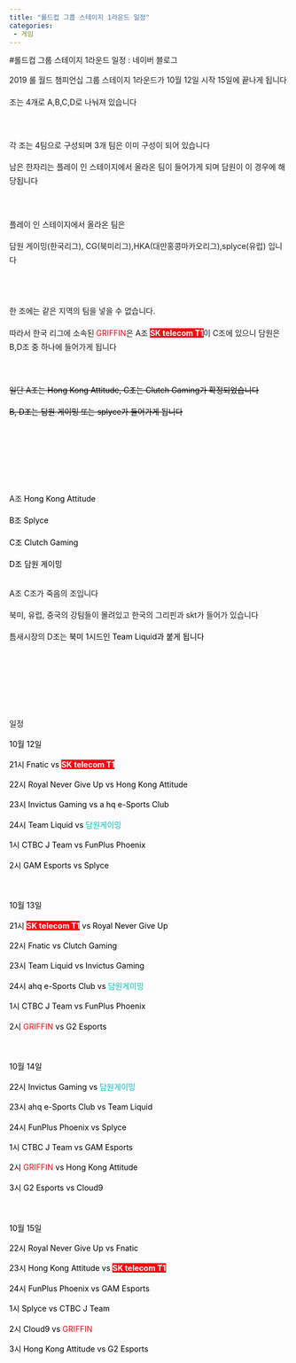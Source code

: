 ```yaml
---
title: "롤드컵 그룹 스테이지 1라운드 일정"
categories:
 - 게임
---
```

#롤드컵 그룹 스테이지 1라운드 일정 : 네이버 블로그
<div class="wrap_rabbit pcol2 _param(1) _postViewArea221672391557" id="post-view221672391557">
<!-- Rabbit HTML --><div class="se-viewer se-theme-default" lang="ko-KR">
<!-- SE_DOC_HEADER_END -->
<div class="se-main-container">
<div class="se-component se-text se-l-default" id="SE-71aa55e3-2ede-476f-8948-8bf5999d06c7">
<div class="se-component-content">
<div class="se-section se-section-text se-l-default">
<div class="se-module se-module-text"><!-- SE-TEXT { --><p class="se-text-paragraph se-text-paragraph-align-" id="SE-20a02802-eb3d-11e9-929d-f3df846334f9" style="line-height:1.8;"><span class="se-fs- se-ff-" id="SE-77e7e80c-eb3d-11e9-929d-4b8be4fd9745" style="">2019 롤 월드 챔피언십 그룹 스테이지 1라운드가 10월 12일 시작 15일에 끝나게 됩니다</span></p><!-- } SE-TEXT --><!-- SE-TEXT { --><p class="se-text-paragraph se-text-paragraph-align-" id="SE-20a02803-eb3d-11e9-929d-97d877d73f23" style="line-height:1.8;"><span class="se-fs- se-ff-" id="SE-77e7e80d-eb3d-11e9-929d-f31af1de5583" style="">조는 4개로 A,B,C,D로 나눠져 있습니다 </span></p><!-- } SE-TEXT --><!-- SE-TEXT { --><p class="se-text-paragraph se-text-paragraph-align-" id="SE-20a02804-eb3d-11e9-929d-07f50946549b" style="line-height:1.8;"><span class="se-fs- se-ff-" id="SE-77e7e80e-eb3d-11e9-929d-af0fc8f73e2c" style="">​</span></p><!-- } SE-TEXT --><!-- SE-TEXT { --><p class="se-text-paragraph se-text-paragraph-align-" id="SE-20a02805-eb3d-11e9-929d-0944643af4a7" style="line-height:1.8;"><span class="se-fs- se-ff-" id="SE-77e7e80f-eb3d-11e9-929d-5781efabe1b5" style="">각 조는 4팀으로 구성되며 3개 팀은 이미 구성이 되어 있습니다</span></p><!-- } SE-TEXT --><!-- SE-TEXT { --><p class="se-text-paragraph se-text-paragraph-align-" id="SE-20a02806-eb3d-11e9-929d-ab12166d8c64" style="line-height:1.8;"><span class="se-fs- se-ff-" id="SE-77e80f20-eb3d-11e9-929d-27c8972e5969" style="">남은 한자리는 플레이 인 스테이지에서 올라온 팀이 들어가게 되며 담원이 이 경우에 해당됩니다</span></p><!-- } SE-TEXT --><!-- SE-TEXT { --><p class="se-text-paragraph se-text-paragraph-align-" id="SE-20a02807-eb3d-11e9-929d-99ae30c7d501" style="line-height:1.8;"><span class="se-fs- se-ff-" id="SE-77e80f21-eb3d-11e9-929d-67e6d52f59ef" style="">​</span></p><!-- } SE-TEXT --><!-- SE-TEXT { --><p class="se-text-paragraph se-text-paragraph-align-" id="SE-20a02808-eb3d-11e9-929d-cbf6cb04495c" style="line-height:1.8;"><span class="se-fs- se-ff-" id="SE-77e80f22-eb3d-11e9-929d-5b79bf29cbef" style="">플레이 인 스테이지에서 올라온 팀은 </span></p><!-- } SE-TEXT --><!-- SE-TEXT { --><p class="se-text-paragraph se-text-paragraph-align-" id="SE-6c4abba5-15ef-4bdb-908a-b59dc705cf25" style="line-height:1.8;"><span class="se-fs- se-ff-" id="SE-77e80f23-eb3d-11e9-929d-65e6fbdd8458" style="">담원 게이밍(한국리그), CG(북미리그),HKA(대만홍콩마카오리그),splyce(유럽) 입니다</span></p><!-- } SE-TEXT --></div>
</div>
</div>
</div> <div class="se-component se-image se-l-default" id="SE-07b746fe-3437-43e3-b722-5b05c1ab518e">
<div class="se-component-content se-component-content-fit">
<div class="se-section se-section-image se-l-default se-section-align-">
<a class="se-module se-module-image __se_image_link __se_link" data-linkdata='{"id" : "SE-07b746fe-3437-43e3-b722-5b05c1ab518e", "src" : "https://postfiles.pstatic.net/MjAxOTEwMDlfMTYx/MDAxNTcwNTYzNDQ4NzQ5.fd474Zq_fZUOTkt2z0WpUqko42OREfhI_d6gfhptuKog.RMljCR5lmJAgj2pGdZv8nK3F0q3yA40PjPTcjRN6XPMg.PNG.dls32208/image.png", "linkUse" : "false", "link" : ""}' data-linktype="img" href="#" onclick="return false;" style=" ">
<img alt="" class="se-image-resource" data-height="396" data-lazy-src="https://postfiles.pstatic.net/MjAxOTEwMDlfMTYx/MDAxNTcwNTYzNDQ4NzQ5.fd474Zq_fZUOTkt2z0WpUqko42OREfhI_d6gfhptuKog.RMljCR5lmJAgj2pGdZv8nK3F0q3yA40PjPTcjRN6XPMg.PNG.dls32208/image.png?type=w966" data-width="693" src="https://raw.githubusercontent.com/rage147-OwO/rage147-OwO.github.io/master/_images/images/2023-01-18롤드컵 그룹 스테이지 1라운드 일정/0.png">
</a> </div>
</div>
</div> <div class="se-component se-text se-l-default" id="SE-ac03e6ab-ca1f-42fa-ba14-441f562df1b2">
<div class="se-component-content">
<div class="se-section se-section-text se-l-default">
<div class="se-module se-module-text"><!-- SE-TEXT { --><p class="se-text-paragraph se-text-paragraph-align-" id="SE-20a50a0b-eb3d-11e9-929d-6de3b72ade58" style="line-height:1.8;"><span class="se-fs- se-ff-" id="SE-77e83634-eb3d-11e9-929d-f7350dd0b8cd" style="">​</span></p><!-- } SE-TEXT --><!-- SE-TEXT { --><p class="se-text-paragraph se-text-paragraph-align-" id="SE-20a50a0c-eb3d-11e9-929d-e93d24cf6f8a" style="line-height:1.8;"><span class="se-fs- se-ff-" id="SE-77e85d45-eb3d-11e9-929d-2fc442f57a54" style="">한 조에는 같은 지역의 팀을 넣을 수 없습니다.</span></p><!-- } SE-TEXT --><!-- SE-TEXT { --><p class="se-text-paragraph se-text-paragraph-align-" id="SE-20a50a0d-eb3d-11e9-929d-a3b07d43feef" style="line-height:1.8;"><span class="se-fs- se-ff-" id="SE-77e85d46-eb3d-11e9-929d-7b4d14ba25c4" style="">따라서 한국 리그에 소속된</span><span class="se-fs- se-ff-system se-style-unset" id="SE-77e85d47-eb3d-11e9-929d-a18dc47883bf" style="color:#0275D8;background-color:#F5F5F5;"><b> </b></span><span class="se-fs-fs16 se-ff-" id="SE-77e85d48-eb3d-11e9-929d-d1b502c2b071" style="color:#FF0010;background-color:#FFFFFF;">GRIFFIN</span><span class="se-fs- se-ff-" id="SE-77e85d49-eb3d-11e9-929d-e9e5de2bd0fd" style="">은 A조 </span><span class="se-fs-fs16 se-ff-" id="SE-77e85d4a-eb3d-11e9-929d-2bb6f28435b2" style="color:#FFFFFF;background-color:#FF0010;"><b>SK telecom T1</b></span><span class="se-fs- se-ff-" id="SE-77e85d4b-eb3d-11e9-929d-3b08ae4355ca" style="">이 C조에 있으니 담원은 B,D조 중 하나에 들어가게 됩니다</span></p><!-- } SE-TEXT --><!-- SE-TEXT { --><p class="se-text-paragraph se-text-paragraph-align-" id="SE-20a50a0e-eb3d-11e9-929d-410149129579" style="line-height:1.8;"><span class="se-fs- se-ff-" id="SE-77e85d4c-eb3d-11e9-929d-b798c48ecc24" style="">​</span></p><!-- } SE-TEXT --><!-- SE-TEXT { --><p class="se-text-paragraph se-text-paragraph-align-" id="SE-20a50a0f-eb3d-11e9-929d-b997b8c5a654" style="line-height:1.8;"><span class="se-fs- se-ff-" id="SE-77e85d4d-eb3d-11e9-929d-f9d2510a91cc" style=""><strike>일단 A조는 </strike></span><span class="se-fs-fs16 se-ff-" id="SE-77e85d4e-eb3d-11e9-929d-b55d8a2a691e" style="color:#000000;"><strike>Hong Kong Attitude, C조는 Clutch Gaming가 확정되었습니다</strike></span></p><!-- } SE-TEXT --><!-- SE-TEXT { --><p class="se-text-paragraph se-text-paragraph-align-" id="SE-20a50a10-eb3d-11e9-929d-37df49874ee2" style="line-height:1.8;"><span class="se-fs-fs16 se-ff-" id="SE-77e85d4f-eb3d-11e9-929d-01d834e04b3a" style="color:#000000;"><strike>B, D조는 담원 게이밍 또는 splyce가 들어가게 됩니다</strike></span></p><!-- } SE-TEXT --><!-- SE-TEXT { --><p class="se-text-paragraph se-text-paragraph-align-" id="SE-20a50a11-eb3d-11e9-929d-57d1dff13575" style="line-height:1.8;"><span class="se-fs- se-ff-" id="SE-77e85d50-eb3d-11e9-929d-d519aad2a6b6" style="">​</span></p><!-- } SE-TEXT --><!-- SE-TEXT { --><p class="se-text-paragraph se-text-paragraph-align-" id="SE-20a50a12-eb3d-11e9-929d-79eedc446b83" style="line-height:1.8;"><span class="se-fs- se-ff-" id="SE-77e85d51-eb3d-11e9-929d-01dd8ce02b9e" style="">​</span></p><!-- } SE-TEXT --><!-- SE-TEXT { --><p class="se-text-paragraph se-text-paragraph-align-" id="SE-20a50a13-eb3d-11e9-929d-8fa20771d9d7" style="line-height:1.8;"><span class="se-fs- se-ff-" id="SE-77e85d52-eb3d-11e9-929d-e34f98ef0acf" style="">​</span></p><!-- } SE-TEXT --><!-- SE-TEXT { --><p class="se-text-paragraph se-text-paragraph-align-" id="SE-20a50a14-eb3d-11e9-929d-d336a20123f3" style="line-height:1.8;"><span class="se-fs- se-ff-" id="SE-77e88463-eb3d-11e9-929d-433e46df05ed" style="">A조 </span><span class="se-fs-fs16 se-ff-" id="SE-77e88464-eb3d-11e9-929d-75d6b3ed34f7" style="color:#000000;">Hong Kong Attitude</span></p><!-- } SE-TEXT --><!-- SE-TEXT { --><p class="se-text-paragraph se-text-paragraph-align-" id="SE-20a50a15-eb3d-11e9-929d-d34af83818b7" style="line-height:1.8;"><span class="se-fs-fs16 se-ff-" id="SE-77e88465-eb3d-11e9-929d-6ba5382b7de4" style="color:#000000;">B조 Splyce</span></p><!-- } SE-TEXT --><!-- SE-TEXT { --><p class="se-text-paragraph se-text-paragraph-align-" id="SE-20a50a16-eb3d-11e9-929d-ed3eface855d" style="line-height:1.8;"><span class="se-fs-fs16 se-ff-" id="SE-77e88466-eb3d-11e9-929d-f924649b88f9" style="color:#000000;">C조 Clutch Gaming</span></p><!-- } SE-TEXT --><!-- SE-TEXT { --><p class="se-text-paragraph se-text-paragraph-align-" id="SE-c6334e14-556e-47b4-a807-0fb5eacf9996" style="line-height:1.8;"><span class="se-fs-fs16 se-ff-" id="SE-77e88467-eb3d-11e9-929d-35b9942f3983" style="color:#000000;">D조 담원 게이밍 </span></p><!-- } SE-TEXT --></div>
</div>
</div>
</div> <div class="se-component se-image se-l-default" id="SE-4b68ecd8-566f-499b-a4de-18f8108835cd">
<div class="se-component-content se-component-content-fit">
<div class="se-section se-section-image se-l-default se-section-align-">
<a class="se-module se-module-image __se_image_link __se_link" data-linkdata='{"id" : "SE-4b68ecd8-566f-499b-a4de-18f8108835cd", "src" : "https://raw.githubusercontent.com/rage147-OwO/rage147-OwO.github.io/master/_images/images/2023-01-18롤드컵 그룹 스테이지 1라운드 일정/1.2df", "linkUse" : "false", "link" : ""}' data-linktype="img" href="#" onclick="return false;" style=" ">
<img alt="" class="se-image-resource" src="https://raw.githubusercontent.com/rage147-OwO/rage147-OwO.github.io/master/_images/images/2023-01-18롤드컵 그룹 스테이지 1라운드 일정/1.2df">
</a> </div>
</div>
</div> <div class="se-component se-text se-l-default" id="SE-20a6b7f7-eb3d-11e9-929d-cbee240b3517">
<div class="se-component-content">
<div class="se-section se-section-text se-l-default">
<div class="se-module se-module-text"><!-- SE-TEXT { --><p class="se-text-paragraph se-text-paragraph-align-" id="SE-20a64299-eb3d-11e9-929d-e112ed50d06d" style="line-height:1.8;"><span class="se-fs-fs16 se-ff- se-decoration-unset" id="SE-77e8d288-eb3d-11e9-929d-e3cb3673fbf1" style="">A조 C조가 죽음의 조입니다</span></p><!-- } SE-TEXT --><!-- SE-TEXT { --><p class="se-text-paragraph se-text-paragraph-align-" id="SE-20a6429a-eb3d-11e9-929d-194337600392" style="line-height:1.8;"><span class="se-fs-fs16 se-ff- se-decoration-unset" id="SE-77e8d289-eb3d-11e9-929d-8dfb70cb0baf" style="">북미, 유럽, 중국의 강팀들이 몰려있고 한국의 그리핀과 skt가 들어가 있습니다</span></p><!-- } SE-TEXT --><!-- SE-TEXT { --><p class="se-text-paragraph se-text-paragraph-align-" id="SE-20a6429b-eb3d-11e9-929d-efdecaae6089" style="line-height:1.8;"><span class="se-fs-fs16 se-ff- se-decoration-unset" id="SE-77e8d28a-eb3d-11e9-929d-2d5972dcea19" style="">틈새시장의 D조는 </span><span class="se-fs-fs16 se-ff-" id="SE-77e8d28b-eb3d-11e9-929d-094fc8be6af4" style="color:#000000;">북미 1시드인 Team Liquid과 붙게 됩니다</span></p><!-- } SE-TEXT --><!-- SE-TEXT { --><p class="se-text-paragraph se-text-paragraph-align-" id="SE-20a6429c-eb3d-11e9-929d-65dedcc76ffa" style="line-height:1.8;"><span class="se-fs-fs16 se-ff-" id="SE-77e8d28c-eb3d-11e9-929d-7f8cb6199d6b" style="color:#000000;">​</span></p><!-- } SE-TEXT --><!-- SE-TEXT { --><p class="se-text-paragraph se-text-paragraph-align-" id="SE-20a6429d-eb3d-11e9-929d-a3ba2da15070" style="line-height:1.8;"><span class="se-fs-fs16 se-ff- se-decoration-unset" id="SE-77e8d28d-eb3d-11e9-929d-e9b5d2f34a20" style="">​</span></p><!-- } SE-TEXT --><!-- SE-TEXT { --><p class="se-text-paragraph se-text-paragraph-align-" id="SE-20a6429e-eb3d-11e9-929d-af45d77cdf29" style="line-height:1.8;"><span class="se-fs-fs16 se-ff- se-decoration-unset" id="SE-77e8d28e-eb3d-11e9-929d-3bcd514e27be" style="">​</span></p><!-- } SE-TEXT --><!-- SE-TEXT { --><p class="se-text-paragraph se-text-paragraph-align-" id="SE-20a6429f-eb3d-11e9-929d-9dec7e029338" style="line-height:1.8;"><span class="se-fs-fs16 se-ff- se-decoration-unset" id="SE-77e8d28f-eb3d-11e9-929d-2df6a44cb9e9" style="">일정 </span></p><!-- } SE-TEXT --><!-- SE-TEXT { --><p class="se-text-paragraph se-text-paragraph-align-justify" id="SE-20a642a0-eb3d-11e9-929d-0329d96fa4c1" style="line-height:1.6;"><span class="se-fs-fs16 se-ff-" id="SE-77e8d290-eb3d-11e9-929d-5b7f97bf0f09" style="color:#000000;">10월 12일</span></p><!-- } SE-TEXT --><!-- SE-TEXT { --><p class="se-text-paragraph se-text-paragraph-align-justify" id="SE-20a642a1-eb3d-11e9-929d-6164cac418f2" style="line-height:1.6;"><span class="se-fs-fs16 se-ff-" id="SE-77e8f9a1-eb3d-11e9-929d-c370469d0086" style="color:#000000;">21시 Fnatic vs </span><span class="se-fs-fs16 se-ff-" id="SE-77e8f9a2-eb3d-11e9-929d-014282ce57ac" style="color:#FFFFFF;background-color:#FF0010;"><b>SK telecom T1</b></span></p><!-- } SE-TEXT --><!-- SE-TEXT { --><p class="se-text-paragraph se-text-paragraph-align-justify" id="SE-20a642a2-eb3d-11e9-929d-1b5a20aa9894" style="line-height:1.6;"><span class="se-fs-fs16 se-ff-" id="SE-77e8f9a3-eb3d-11e9-929d-a589451bbebe" style="color:#000000;">22시 Royal Never Give Up vs  Hong Kong Attitude</span></p><!-- } SE-TEXT --><!-- SE-TEXT { --><p class="se-text-paragraph se-text-paragraph-align-justify" id="SE-20a642a3-eb3d-11e9-929d-df4d3c6ad166" style="line-height:1.6;"><span class="se-fs-fs16 se-ff-" id="SE-77e8f9a4-eb3d-11e9-929d-a59bb8433c37" style="color:#000000;">23시 Invictus Gaming vs a hq e-Sports Club</span></p><!-- } SE-TEXT --><!-- SE-TEXT { --><p class="se-text-paragraph se-text-paragraph-align-justify" id="SE-20a642a4-eb3d-11e9-929d-8df5ceff7439" style="line-height:1.6;"><span class="se-fs-fs16 se-ff-" id="SE-77e8f9a5-eb3d-11e9-929d-056bcea00637" style="color:#000000;">24시 Team Liquid vs </span><span class="se-fs-fs16 se-ff-" id="SE-77e8f9a6-eb3d-11e9-929d-d19ce69183b7" style="color:#00BFB5;">담원게이밍</span></p><!-- } SE-TEXT --><!-- SE-TEXT { --><p class="se-text-paragraph se-text-paragraph-align-justify" id="SE-20a642a5-eb3d-11e9-929d-6bed21545295" style="line-height:1.6;"><span class="se-fs-fs16 se-ff-" id="SE-77e8f9a7-eb3d-11e9-929d-659e30b2df75" style="color:#000000;">1시 CTBC J Team vs FunPlus Phoenix</span></p><!-- } SE-TEXT --><!-- SE-TEXT { --><p class="se-text-paragraph se-text-paragraph-align-justify" id="SE-20a642a6-eb3d-11e9-929d-a5907980c6d4" style="line-height:1.6;"><span class="se-fs-fs16 se-ff-" id="SE-77e8f9a8-eb3d-11e9-929d-2b455bc9ac0a" style="color:#000000;">2시 GAM Esports vs </span><span class="se-fs-fs16 se-ff-" id="SE-77e8f9a9-eb3d-11e9-929d-1d4680d33a53" style="color:#000000;">Splyce</span></p><!-- } SE-TEXT --><!-- SE-TEXT { --><p class="se-text-paragraph se-text-paragraph-align-justify" id="SE-20a642a7-eb3d-11e9-929d-51a8f24a0490" style="line-height:1.6;"><span class="se-fs-fs16 se-ff-" id="SE-77e8f9aa-eb3d-11e9-929d-ad52ad971449" style="color:#000000;"> </span></p><!-- } SE-TEXT --><!-- SE-TEXT { --><p class="se-text-paragraph se-text-paragraph-align-justify" id="SE-20a642a8-eb3d-11e9-929d-399716f3859e" style="line-height:1.6;"><span class="se-fs-fs16 se-ff-" id="SE-77e8f9ab-eb3d-11e9-929d-b75a5bb559eb" style="color:#000000;">​</span></p><!-- } SE-TEXT --><!-- SE-TEXT { --><p class="se-text-paragraph se-text-paragraph-align-justify" id="SE-20a669b9-eb3d-11e9-929d-4bb5ef828711" style="line-height:1.6;"><span class="se-fs-fs16 se-ff-" id="SE-77e8f9ac-eb3d-11e9-929d-27f8f852a959" style="color:#000000;"> </span></p><!-- } SE-TEXT --><!-- SE-TEXT { --><p class="se-text-paragraph se-text-paragraph-align-justify" id="SE-20a669ba-eb3d-11e9-929d-ab6cac32596d" style="line-height:1.6;"><span class="se-fs-fs16 se-ff-" id="SE-77e8f9ad-eb3d-11e9-929d-4fb9b2d4118d" style="color:#000000;">10월 13일</span></p><!-- } SE-TEXT --><!-- SE-TEXT { --><p class="se-text-paragraph se-text-paragraph-align-justify" id="SE-20a669bb-eb3d-11e9-929d-ff6bf7e38a73" style="line-height:1.6;"><span class="se-fs-fs16 se-ff-" id="SE-77e920be-eb3d-11e9-929d-ad6e90a42727" style="color:#000000;">21시</span><span class="se-fs-fs16 se-ff-" id="SE-77e920bf-eb3d-11e9-929d-3dd9b7519702" style="color:#FFFFFF;"> </span><span class="se-fs-fs16 se-ff-" id="SE-77e920c0-eb3d-11e9-929d-17f687716b3e" style="color:#FFFFFF;background-color:#FF0010;"><b>SK telecom T1</b></span><span class="se-fs-fs16 se-ff-" id="SE-77e920c1-eb3d-11e9-929d-a9397bddc0a8" style="color:#000000;"> vs Royal Never Give Up</span></p><!-- } SE-TEXT --><!-- SE-TEXT { --><p class="se-text-paragraph se-text-paragraph-align-justify" id="SE-20a669bc-eb3d-11e9-929d-051da057a6d0" style="line-height:1.6;"><span class="se-fs-fs16 se-ff-" id="SE-77e920c2-eb3d-11e9-929d-a53199b77b30" style="color:#000000;">22시 Fnatic vs Clutch Gaming</span></p><!-- } SE-TEXT --><!-- SE-TEXT { --><p class="se-text-paragraph se-text-paragraph-align-justify" id="SE-20a669bd-eb3d-11e9-929d-2f25e6412f4f" style="line-height:1.6;"><span class="se-fs-fs16 se-ff-" id="SE-77e920c3-eb3d-11e9-929d-dd4a7750854f" style="color:#000000;">23시 Team Liquid vs Invictus Gaming</span></p><!-- } SE-TEXT --><!-- SE-TEXT { --><p class="se-text-paragraph se-text-paragraph-align-justify" id="SE-20a669be-eb3d-11e9-929d-61c18545b155" style="line-height:1.6;"><span class="se-fs-fs16 se-ff-" id="SE-77e920c4-eb3d-11e9-929d-87e4a96d3d4f" style="color:#000000;">24시 ahq e-Sports Club vs </span><span class="se-fs-fs16 se-ff-" id="SE-77e920c5-eb3d-11e9-929d-bfe1067ef069" style="color:#00BFB5;">담원게이밍</span></p><!-- } SE-TEXT --><!-- SE-TEXT { --><p class="se-text-paragraph se-text-paragraph-align-justify" id="SE-20a669bf-eb3d-11e9-929d-6dec8ef269ec" style="line-height:1.6;"><span class="se-fs-fs16 se-ff-" id="SE-77e947d6-eb3d-11e9-929d-81decd465c6b" style="color:#000000;">1시 CTBC J Team vs FunPlus Phoenix</span></p><!-- } SE-TEXT --><!-- SE-TEXT { --><p class="se-text-paragraph se-text-paragraph-align-justify" id="SE-20a669c0-eb3d-11e9-929d-57a2c491cc34" style="line-height:1.6;"><span class="se-fs-fs16 se-ff-" id="SE-77e947d7-eb3d-11e9-929d-13eab642b2b3" style="color:#000000;">2시 </span><span class="se-fs-fs16 se-ff-" id="SE-77e947d8-eb3d-11e9-929d-97b60f8e208f" style="color:#FF0010;background-color:#FFFFFF;">GRIFFIN</span><span class="se-fs-fs16 se-ff-" id="SE-77e947d9-eb3d-11e9-929d-4b45c38c0c5a" style="color:#000000;"> vs G2 Esports</span></p><!-- } SE-TEXT --><!-- SE-TEXT { --><p class="se-text-paragraph se-text-paragraph-align-justify" id="SE-20a669c1-eb3d-11e9-929d-bdcf4b7a61b3" style="line-height:1.6;"><span class="se-fs-fs16 se-ff-" id="SE-77e947da-eb3d-11e9-929d-cbaed43fe75c" style="color:#000000;"> </span></p><!-- } SE-TEXT --><!-- SE-TEXT { --><p class="se-text-paragraph se-text-paragraph-align-justify" id="SE-20a669c2-eb3d-11e9-929d-75f4993018ba" style="line-height:1.6;"><span class="se-fs-fs16 se-ff-" id="SE-77e947db-eb3d-11e9-929d-2fb1baf08f46" style="color:#000000;"> </span></p><!-- } SE-TEXT --><!-- SE-TEXT { --><p class="se-text-paragraph se-text-paragraph-align-justify" id="SE-20a669c3-eb3d-11e9-929d-9d1bfd2f391d" style="line-height:1.6;"><span class="se-fs-fs16 se-ff-" id="SE-77e947dc-eb3d-11e9-929d-6775e16f7d14" style="color:#000000;">​</span></p><!-- } SE-TEXT --><!-- SE-TEXT { --><p class="se-text-paragraph se-text-paragraph-align-justify" id="SE-20a669c4-eb3d-11e9-929d-47684ebdc180" style="line-height:1.6;"><span class="se-fs-fs16 se-ff-" id="SE-77e947dd-eb3d-11e9-929d-39b5db850b2a" style="color:#000000;">10월 14일 </span></p><!-- } SE-TEXT --><!-- SE-TEXT { --><p class="se-text-paragraph se-text-paragraph-align-justify" id="SE-20a669c5-eb3d-11e9-929d-e780faaddbb6" style="line-height:1.6;"><span class="se-fs-fs16 se-ff-" id="SE-77e947de-eb3d-11e9-929d-378160e03634" style="color:#000000;">22시 Invictus Gaming vs </span><span class="se-fs-fs16 se-ff-" id="SE-77e947df-eb3d-11e9-929d-63ae88333a93" style="color:#00BFB5;">담원게이밍</span></p><!-- } SE-TEXT --><!-- SE-TEXT { --><p class="se-text-paragraph se-text-paragraph-align-justify" id="SE-20a669c6-eb3d-11e9-929d-fdcafc47738d" style="line-height:1.6;"><span class="se-fs-fs16 se-ff-" id="SE-77e947e0-eb3d-11e9-929d-4737a0a1a040" style="color:#000000;">23시 ahq e-Sports Club vs Team Liquid</span></p><!-- } SE-TEXT --><!-- SE-TEXT { --><p class="se-text-paragraph se-text-paragraph-align-justify" id="SE-20a669c7-eb3d-11e9-929d-bf0f1c9d3e7d" style="line-height:1.6;"><span class="se-fs-fs16 se-ff-" id="SE-77e947e1-eb3d-11e9-929d-473c5147338e" style="color:#000000;">24시 FunPlus Phoenix vs </span><span class="se-fs-fs16 se-ff-" id="SE-77e947e2-eb3d-11e9-929d-7511f03f29f8" style="color:#000000;">Splyce</span><span class="se-fs-fs16 se-ff-" id="SE-77e947e3-eb3d-11e9-929d-0be67d2b9d12" style="color:#000000;"> </span></p><!-- } SE-TEXT --><!-- SE-TEXT { --><p class="se-text-paragraph se-text-paragraph-align-justify" id="SE-20a669c8-eb3d-11e9-929d-3517ee5d10db" style="line-height:1.6;"><span class="se-fs-fs16 se-ff-" id="SE-77e96ef4-eb3d-11e9-929d-f3f06d3ae46f" style="color:#000000;">1시 CTBC J Team vs GAM Esports</span></p><!-- } SE-TEXT --><!-- SE-TEXT { --><p class="se-text-paragraph se-text-paragraph-align-justify" id="SE-20a669c9-eb3d-11e9-929d-01f242240e75" style="line-height:1.6;"><span class="se-fs-fs16 se-ff-" id="SE-77e96ef5-eb3d-11e9-929d-17f120eb656b" style="color:#000000;">2시 </span><span class="se-fs-fs16 se-ff-" id="SE-77e96ef6-eb3d-11e9-929d-91cd35099b38" style="color:#FF0010;background-color:#FFFFFF;">GRIFFIN</span><span class="se-fs-fs16 se-ff-" id="SE-77e96ef7-eb3d-11e9-929d-2f3d9078445e" style="color:#000000;"> vs Hong Kong Attitude </span></p><!-- } SE-TEXT --><!-- SE-TEXT { --><p class="se-text-paragraph se-text-paragraph-align-justify" id="SE-20a669ca-eb3d-11e9-929d-c56dd9e473f9" style="line-height:1.6;"><span class="se-fs-fs16 se-ff-" id="SE-77e96ef8-eb3d-11e9-929d-b3f3546ca6db" style="color:#000000;">3시 G2 Esports vs Cloud9</span></p><!-- } SE-TEXT --><!-- SE-TEXT { --><p class="se-text-paragraph se-text-paragraph-align-justify" id="SE-20a669cb-eb3d-11e9-929d-27ca42eab758" style="line-height:1.6;"><span class="se-fs-fs16 se-ff-" id="SE-77e96ef9-eb3d-11e9-929d-ebe55fc4d55a" style="color:#000000;"> </span></p><!-- } SE-TEXT --><!-- SE-TEXT { --><p class="se-text-paragraph se-text-paragraph-align-justify" id="SE-20a669cc-eb3d-11e9-929d-6593a7008991" style="line-height:1.6;"><span class="se-fs-fs16 se-ff-" id="SE-77e96efa-eb3d-11e9-929d-772d1e3e4ded" style="color:#000000;">​</span></p><!-- } SE-TEXT --><!-- SE-TEXT { --><p class="se-text-paragraph se-text-paragraph-align-justify" id="SE-20a669cd-eb3d-11e9-929d-63148e20eef0" style="line-height:1.6;"><span class="se-fs-fs16 se-ff-" id="SE-77e96efb-eb3d-11e9-929d-e5af66203bc0" style="color:#000000;"> </span></p><!-- } SE-TEXT --><!-- SE-TEXT { --><p class="se-text-paragraph se-text-paragraph-align-justify" id="SE-20a669ce-eb3d-11e9-929d-55fe86f06a29" style="line-height:1.6;"><span class="se-fs-fs16 se-ff-" id="SE-77e96efc-eb3d-11e9-929d-6769b311c67d" style="color:#000000;">10월 15일 </span></p><!-- } SE-TEXT --><!-- SE-TEXT { --><p class="se-text-paragraph se-text-paragraph-align-justify" id="SE-20a690df-eb3d-11e9-929d-676f129a84e8" style="line-height:1.6;"><span class="se-fs-fs16 se-ff-" id="SE-77e96efd-eb3d-11e9-929d-3f8b803012b7" style="color:#000000;">22시 Royal Never Give Up vs Fnatic</span></p><!-- } SE-TEXT --><!-- SE-TEXT { --><p class="se-text-paragraph se-text-paragraph-align-justify" id="SE-20a690e0-eb3d-11e9-929d-83dd6687557c" style="line-height:1.6;"><span class="se-fs-fs16 se-ff-" id="SE-77e96efe-eb3d-11e9-929d-b5a5d111f899" style="color:#000000;">23시 Hong Kong Attitude vs </span><span class="se-fs-fs16 se-ff-" id="SE-77e96eff-eb3d-11e9-929d-5fe80c985dab" style="color:#FFFFFF;background-color:#FF0010;"><b>SK telecom T1</b></span></p><!-- } SE-TEXT --><!-- SE-TEXT { --><p class="se-text-paragraph se-text-paragraph-align-justify" id="SE-20a690e1-eb3d-11e9-929d-c1ab96c0f454" style="line-height:1.6;"><span class="se-fs-fs16 se-ff-" id="SE-77e99610-eb3d-11e9-929d-2728a3d72f83" style="color:#000000;">24시 FunPlus Phoenix vs GAM Esports</span></p><!-- } SE-TEXT --><!-- SE-TEXT { --><p class="se-text-paragraph se-text-paragraph-align-justify" id="SE-20a690e2-eb3d-11e9-929d-1ba91f11836e" style="line-height:1.6;"><span class="se-fs-fs16 se-ff-" id="SE-77e99611-eb3d-11e9-929d-0bb29f16be73" style="color:#000000;">1시 </span><span class="se-fs-fs16 se-ff-" id="SE-77e99612-eb3d-11e9-929d-b9b6858a12be" style="color:#000000;">Splyce</span><span class="se-fs-fs16 se-ff-" id="SE-77e99613-eb3d-11e9-929d-dd046cac5bc7" style="color:#000000;"> vs CTBC J Team</span></p><!-- } SE-TEXT --><!-- SE-TEXT { --><p class="se-text-paragraph se-text-paragraph-align-justify" id="SE-20a690e3-eb3d-11e9-929d-21444aec9136" style="line-height:1.6;"><span class="se-fs-fs16 se-ff-" id="SE-77e99614-eb3d-11e9-929d-a56d45f803f7" style="color:#000000;">2시 Cloud9 vs </span><span class="se-fs-fs16 se-ff-" id="SE-77e99615-eb3d-11e9-929d-119fb875f374" style="color:#FF0010;background-color:#FFFFFF;">GRIFFIN</span></p><!-- } SE-TEXT --><!-- SE-TEXT { --><p class="se-text-paragraph se-text-paragraph-align-justify" id="SE-20a690e4-eb3d-11e9-929d-cba51e7dd712" style="line-height:1.6;"><span class="se-fs-fs16 se-ff-" id="SE-77e99616-eb3d-11e9-929d-3b62bf9f61ad" style="color:#000000;">3시 Hong Kong Attitude vs G2 Esports</span></p><!-- } SE-TEXT --><!-- SE-TEXT { --><p class="se-text-paragraph se-text-paragraph-align-" id="SE-f8f4ddd0-145a-4d59-a694-7882262bd92f" style=""><span class="se-fs-fs19 se-ff-system se-style-unset" id="SE-77e99617-eb3d-11e9-929d-f30398c79c29" style="color:#FFFFFF;background-color:#15171A;"><b>​</b></span></p><!-- } SE-TEXT --><!-- SE-TEXT { --><p class="se-text-paragraph se-text-paragraph-align-" id="SE-77e9bd29-eb3d-11e9-929d-e5b26f6c1acf" style=""><span class="se-fs-fs24 se-ff-system se-weight-unset se-style-unset se-decoration-unset" id="SE-77e9bd28-eb3d-11e9-929d-45b5f9d7cad0" style="color:#333333;background-color:#FFFFFF;">​</span></p><!-- } SE-TEXT --><!-- SE-TEXT { --><p class="se-text-paragraph se-text-paragraph-align-" id="SE-77e9bd2b-eb3d-11e9-929d-77e251c036b4" style=""><span class="se-fs-fs24 se-ff-system se-weight-unset se-style-unset se-decoration-unset" id="SE-77e9bd2a-eb3d-11e9-929d-fde25b3d52a1" style="color:#333333;background-color:#FFFFFF;">​</span></p><!-- } SE-TEXT --></div>
</div>
</div>
</div> </div>
</div>
</div>